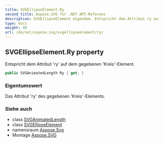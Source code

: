 ```yaml
---
title: SVGEllipseElement.Ry
second_title: Aspose.SVG für .NET-API-Referenz
description: SVGEllipseElement eigendom. Entspricht dem Attribut ry auf dem gegebenen KreisElement.
type: docs
weight: 40
url: /de/net/aspose.svg/svgellipseelement/ry/
---
```

## SVGEllipseElement.Ry property

Entspricht dem Attribut 'ry' auf dem gegebenen 'Kreis'-Element.

```csharp
public SVGAnimatedLength Ry { get; }
```

### Eigentumswert

Das Attribut 'ry' des gegebenen 'Kreis'-Elements.

### Siehe auch

* class [SVGAnimatedLength](../../../aspose.svg.datatypes/svganimatedlength/)
* class [SVGEllipseElement](../)
* namensraum [Aspose.Svg](../../svgellipseelement/)
* Montage [Aspose.SVG](../../../)


